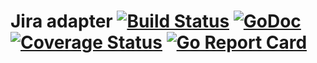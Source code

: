 Jira adapter [![Build Status](https://travis-ci.org/qarea/jirams.svg?branch=master)](https://travis-ci.org/qarea/jirams) [![GoDoc](https://godoc.org/github.com/qarea/jirams?status.svg)](https://godoc.org/github.com/qarea/jirams) [![Coverage Status](https://coveralls.io/repos/github/qarea/jirams/badge.png?branch=master)](https://coveralls.io/github/qarea/jirams?branch=master) [![Go Report Card](https://goreportcard.com/badge/github.com/qarea/jirams)](https://goreportcard.com/report/github.com/qarea/jirams)
====
